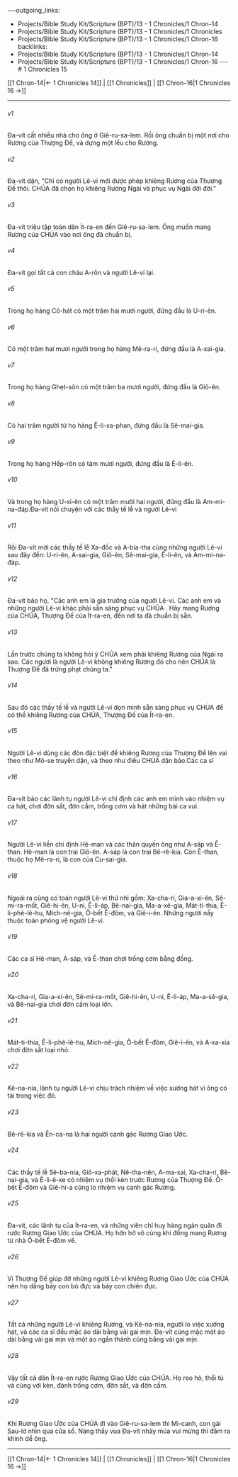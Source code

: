 ---outgoing_links:
  - Projects/Bible Study Kit/Scripture (BPT)/13 - 1 Chronicles/1 Chron-14
  - Projects/Bible Study Kit/Scripture (BPT)/13 - 1 Chronicles/1 Chronicles
  - Projects/Bible Study Kit/Scripture (BPT)/13 - 1 Chronicles/1 Chron-16
backlinks:
  - Projects/Bible Study Kit/Scripture (BPT)/13 - 1 Chronicles/1 Chron-14
  - Projects/Bible Study Kit/Scripture (BPT)/13 - 1 Chronicles/1 Chron-16
---# 1 Chronicles 15

[[1 Chron-14|← 1 Chronicles 14]] | [[1 Chronicles]] | [[1 Chron-16|1 Chronicles 16 →]]
***



###### v1 
Đa-vít cất nhiều nhà cho ông ở Giê-ru-sa-lem. Rồi ông chuẩn bị một nơi cho Rương của Thượng Đế, và dựng một lều cho Rương. 

###### v2 
Đa-vít dặn, "Chỉ có người Lê-vi mới được phép khiêng Rương của Thượng Đế thôi. CHÚA đã chọn họ khiêng Rương Ngài và phục vụ Ngài đời đời." 

###### v3 
Đa-vít triệu tập toàn dân Ít-ra-en đến Giê-ru-sa-lem. Ông muốn mang Rương của CHÚA vào nơi ông đã chuẩn bị. 

###### v4 
Đa-vít gọi tất cả con cháu A-rôn và người Lê-vi lại. 

###### v5 
Trong họ hàng Cô-hát có một trăm hai mươi người, đứng đầu là U-ri-ên. 

###### v6 
Có một trăm hai mươi người trong họ hàng Mê-ra-ri, đứng đầu là A-xai-gia. 

###### v7 
Trong họ hàng Ghẹt-sôn có một trăm ba mươi người, đứng đầu là Giô-ên. 

###### v8 
Có hai trăm người từ họ hàng Ê-li-xa-phan, đứng đầu là Sê-mai-gia. 

###### v9 
Trong họ hàng Hếp-rôn có tám mươi người, đứng đầu là Ê-li-ên. 

###### v10 
Và trong họ hàng U-xi-ên có một trăm mười hai người, đứng đầu là Am-mi-na-đáp.Đa-vít nói chuyện với các thầy tế lễ và người Lê-vi 

###### v11 
Rồi Đa-vít mời các thầy tế lễ Xa-đốc và A-bia-tha cùng những người Lê-vi sau đây đến: U-ri-ên, A-sai-gia, Giô-ên, Sê-mai-gia, Ê-li-ên, và Am-mi-na-đáp. 

###### v12 
Đa-vít bảo họ, "Các anh em là gia trưởng của người Lê-vi. Các anh em và những người Lê-vi khác phải sẵn sàng phục vụ CHÚA . Hãy mang Rương của CHÚA, Thượng Đế của Ít-ra-en, đến nơi ta đã chuẩn bị sẵn. 

###### v13 
Lần trước chúng ta không hỏi ý CHÚA xem phải khiêng Rương của Ngài ra sao. Các ngươi là người Lê-vi không khiêng Rương đó cho nên CHÚA là Thượng Đế đã trừng phạt chúng ta." 

###### v14 
Sau đó các thầy tế lễ và người Lê-vi dọn mình sẵn sàng phục vụ CHÚA để có thể khiêng Rương của CHÚA, Thượng Đế của Ít-ra-en. 

###### v15 
Người Lê-vi dùng các đòn đặc biệt để khiêng Rương của Thượng Đế lên vai theo như Mô-se truyền dặn, và theo như điều CHÚA dặn bảo.Các ca sĩ 

###### v16 
Đa-vít bảo các lãnh tụ người Lê-vi chỉ định các anh em mình vào nhiệm vụ ca hát, chơi đờn sắt, đờn cầm, trống cơm và hát những bài ca vui. 

###### v17 
Người Lê-vi liền chỉ định Hê-man và các thân quyến ông như A-sáp và Ê-than. Hê-man là con trai Giô-ên. A-sáp là con trai Bê-rê-kia. Còn Ê-than, thuộc họ Mê-ra-ri, là con của Cu-sai-gia. 

###### v18 
Ngoài ra cũng có toán người Lê-vi thứ nhì gồm: Xa-cha-ri, Gia-a-xi-ên, Sê-mi-ra-mốt, Giê-hi-ên, U-ni, Ê-li-áp, Bê-nai-gia, Ma-a-xê-gia, Mát-ti-thia, Ê-li-phê-lê-hu, Mích-nê-gia, Ô-bết Ê-đôm, và Giê-i-ên. Những người nầy thuộc toán phòng vệ người Lê-vi. 

###### v19 
Các ca sĩ Hê-man, A-sáp, và Ê-than chơi trống cơm bằng đồng. 

###### v20 
Xa-cha-ri, Gia-a-xi-ên, Sê-mi-ra-mốt, Giê-hi-ên, U-ni, Ê-li-áp, Ma-a-sê-gia, và Bê-nai-gia chơi đờn cầm loại lớn. 

###### v21 
Mát-ti-thia, Ê-li-phê-lê-hu, Mích-nê-gia, Ô-bết Ê-đôm, Giê-i-ên, và A-xa-xia chơi đờn sắt loại nhỏ. 

###### v22 
Kê-na-nia, lãnh tụ người Lê-vi chịu trách nhiệm về việc xướng hát vì ông có tài trong việc đó. 

###### v23 
Bê-rê-kia và Ên-ca-na là hai người canh gác Rương Giao Ước. 

###### v24 
Các thầy tế lễ Sê-ba-nia, Giô-xa-phát, Nê-tha-nên, A-ma-xai, Xa-cha-ri, Bê-nai-gia, và Ê-li-ê-xe có nhiệm vụ thổi kèn trước Rương của Thượng Đế. Ô-bết Ê-đôm và Giê-hi-a cũng lo nhiệm vụ canh gác Rương. 

###### v25 
Đa-vít, các lãnh tụ của Ít-ra-en, và những viên chỉ huy hàng ngàn quân đi rước Rương Giao Ước của CHÚA. Họ hớn hở vô cùng khi đồng mang Rương từ nhà Ô-bết Ê-đôm về. 

###### v26 
Vì Thượng Đế giúp đỡ những người Lê-vi khiêng Rương Giao Ước của CHÚA nên họ dâng bảy con bò đực và bảy con chiên đực. 

###### v27 
Tất cả những người Lê-vi khiêng Rương, và Kê-na-nia, người lo việc xướng hát, và các ca sĩ đều mặc áo dài bằng vải gai mịn. Đa-vít cũng mặc một áo dài bằng vải gai mịn và một áo ngắn thánh cũng bằng vải gai mịn. 

###### v28 
Vậy tất cả dân Ít-ra-en rước Rương Giao Ước của CHÚA. Họ reo hò, thổi tù và cùng với kèn, đánh trống cơm, đờn sắt, và đờn cầm. 

###### v29 
Khi Rương Giao Ước của CHÚA đi vào Giê-ru-sa-lem thì Mi-canh, con gái Sau-lơ nhìn qua cửa sổ. Nàng thấy vua Đa-vít nhảy múa vui mừng thì đâm ra khinh dể ông.

***
[[1 Chron-14|← 1 Chronicles 14]] | [[1 Chronicles]] | [[1 Chron-16|1 Chronicles 16 →]]
